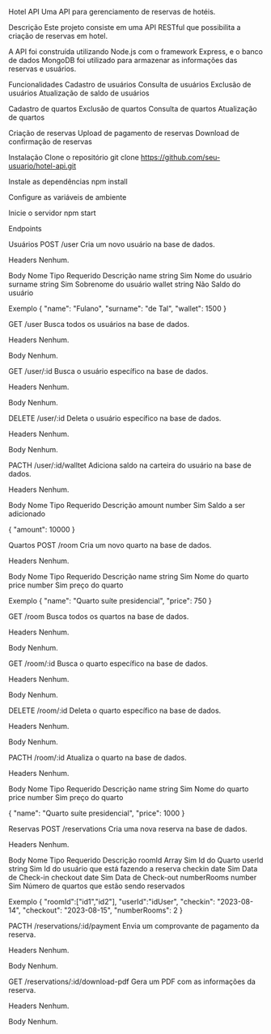 Hotel API
Uma API para gerenciamento de reservas de hotéis.

Descrição
Este projeto consiste em uma API RESTful que possibilita a criação de reservas em hotel.

A API foi construída utilizando Node.js com o framework Express, e o banco de dados MongoDB foi utilizado para armazenar as informações das reservas e usuários.

Funcionalidades
Cadastro de usuários
Consulta de usuários
Exclusão de usuários
Atualização de saldo de usuários

Cadastro de quartos
Exclusão de quartos
Consulta de quartos
Atualização de quartos

Criação de reservas
Upload de pagamento de reservas
Download de confirmação de reservas

Instalação
Clone o repositório
git clone https://github.com/seu-usuario/hotel-api.git

Instale as dependências
npm install

Configure as variáveis de ambiente

Inicie o servidor
npm start

Endpoints

Usuários
POST /user
Cria um novo usuário na base de dados.

Headers
Nenhum.

Body
Nome Tipo Requerido Descrição
name string Sim Nome do usuário
surname string Sim Sobrenome do usuário
wallet string Não Saldo do usuário

Exemplo
{
"name": "Fulano",
"surname": "de Tal",
"wallet": 1500
}

GET /user
Busca todos os usuários na base de dados.

Headers
Nenhum.

Body
Nenhum.

GET /user/:id
Busca o usuário específico na base de dados.

Headers
Nenhum.

Body
Nenhum.

DELETE /user/:id
Deleta o usuário específico na base de dados.

Headers
Nenhum.

Body
Nenhum.

PACTH /user/:id/walltet
Adiciona saldo na carteira do usuário na base de dados.

Headers
Nenhum.

Body
Nome Tipo Requerido Descrição
amount number Sim Saldo a ser adicionado

{
"amount": 10000
}

Quartos
POST /room
Cria um novo quarto na base de dados.

Headers
Nenhum.

Body
Nome Tipo Requerido Descrição
name string Sim Nome do quarto
price number Sim preço do quarto

Exemplo
{
"name": "Quarto suíte presidencial",
"price": 750
}

GET /room
Busca todos os quartos na base de dados.

Headers
Nenhum.

Body
Nenhum.

GET /room/:id
Busca o quarto específico na base de dados.

Headers
Nenhum.

Body
Nenhum.

DELETE /room/:id
Deleta o quarto específico na base de dados.

Headers
Nenhum.

Body
Nenhum.

PACTH /room/:id
Atualiza o quarto na base de dados.

Headers
Nenhum.

Body
Nome Tipo Requerido Descrição
name string Sim Nome do quarto
price number Sim preço do quarto

{
"name": "Quarto suíte presidencial",
"price": 1000
}

Reservas
POST /reservations
Cria uma nova reserva na base de dados.

Headers
Nenhum.

Body
Nome Tipo Requerido Descrição
roomId Array Sim Id do Quarto
userId string Sim Id do usuário que está fazendo a reserva
checkin date Sim Data de Check-in
checkout date Sim Data de Check-out
numberRooms number Sim Número de quartos que estão sendo reservados

Exemplo
{
    "roomId":["id1","id2"],
    "userId":"idUser",
    "checkin": "2023-08-14",
    "checkout": "2023-08-15",
    "numberRooms": 2
}

PACTH /reservations/:id/payment
Envia um comprovante de pagamento da reserva.

Headers
Nenhum.

Body
Nenhum.

GET /reservations/:id/download-pdf
Gera um PDF com as informações da reserva.

Headers
Nenhum.

Body
Nenhum.